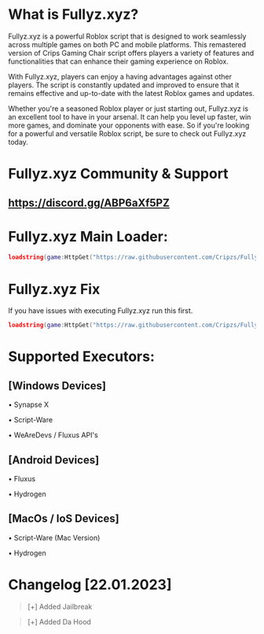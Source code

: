 #  What is Fullyz.xyz?

Fullyz.xyz is a powerful Roblox script that is designed to work seamlessly across multiple games on both PC and mobile platforms. This remastered version of Crips Gaming Chair script offers players a variety of features and functionalities that can enhance their gaming experience on Roblox.

With Fullyz.xyz, players can enjoy a having advantages against other players. The script is constantly updated and improved to ensure that it remains effective and up-to-date with the latest Roblox games and updates.

Whether you're a seasoned Roblox player or just starting out, Fullyz.xyz is an excellent tool to have in your arsenal. It can help you level up faster, win more games, and dominate your opponents with ease. So if you're looking for a powerful and versatile Roblox script, be sure to check out Fullyz.xyz today.


# Fullyz.xyz Community & Support
## https://discord.gg/ABP6aXf5PZ

# Fullyz.xyz Main Loader:
```lua
loadstring(game:HttpGet("https://raw.githubusercontent.com/Cripzs/Fullyz.xyz/main/MainLoader.lua"))()
```

# Fullyz.xyz Fix 
If you have issues with executing Fullyz.xyz run this first.
```lua
loadstring(game:HttpGet("https://raw.githubusercontent.com/Cripzs/Fullyz.xyz/main/Fix.lua"))()
```


# Supported Executors:
## [Windows Devices]
• Synapse X 

• Script-Ware

• WeAreDevs / Fluxus API's

## [Android Devices]
• Fluxus

• Hydrogen

## [MacOs / IoS Devices]
• Script-Ware (Mac Version)

• Hydrogen


# Changelog [22.01.2023]

>[+] Added Jailbreak

>[+] Added Da Hood
